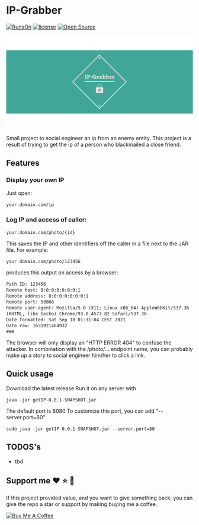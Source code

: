 # IP-Grabber
[![RunsOn](https://img.shields.io/badge/Used%20technologies-Spring%20%7C%20Kotlin%20-green)]() [![license](https://img.shields.io/github/license/MartinWie/IP-Grabber)](https://github.com/MartinWie/IP-Grabber/blob/main/LICENSE) [![Open Source](https://badges.frapsoft.com/os/v1/open-source.svg?v=103)](https://opensource.org/)

![IP-Grabber](https://github.com/MartinWie/IP-Grabber/blob/main/IP-Grabber-Logo.png)

Small project to social engineer an ip from an enemy entity.
This project is a result of trying to get the ip of a person who blackmailed a close friend.

## Features

### Display your own IP

Just open: 

```
your.domain.com/ip 
```

### Log IP and access of caller:

```
your.domain.com/photo/{id}
```

This saves the IP and other identifiers off the caller in a file next to the JAR file.
For example:

```
your.domain.com/photo/123456
```

produces this output on access by a browser:

```
Path ID: 123456
Remote host: 0:0:0:0:0:0:0:1
Remote address: 0:0:0:0:0:0:0:1
Remote port: 58866
Remote user-agent: Mozilla/5.0 (X11; Linux x86_64) AppleWebKit/537.36 (KHTML, like Gecko) Chrome/93.0.4577.82 Safari/537.36
Date formatted: Sat Sep 18 01:31:04 CEST 2021
Date raw: 1631921464932
###
```

The browser will only display an "HTTP ERROR 404" to confuse the attacker.
In combination with the /photo/... endpoint name, you can probably make up a story to social engineer him/her to click a link.

## Quick usage 

Download the latest release 
Run it on any server with 

```
java -jar getIP-0.0.1-SNAPSHOT.jar 
```

The default port is 8080
To customize this port, you can add "--server.port=80"

```
sudo java -jar getIP-0.0.1-SNAPSHOT.jar --server.port=80
```

## TODOS's
- tbd

## Support me :heart: :star: :money_with_wings:
If this project provided value, and you want to give something back, you can give the repo a star or support by making buying me a coffee.

<a href="https://buymeacoffee.com/MartinWie" target="_blank"><img src="https://cdn.buymeacoffee.com/buttons/v2/default-blue.png" alt="Buy Me A Coffee" width="170"></a>
